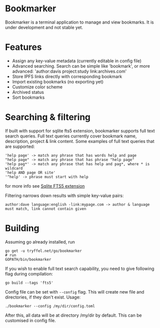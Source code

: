 # Bookmarker
Bookmarker is a terminal application to manage and view bookmarks. It is under development and not stable yet.

# Features
* Assign any key-value metadata (currently editable in config file) 
* Advanced searching. Search can be simple like 'bookmark', or more advanced: 'author:davis project:study link:archives.com'
* Store IPFS links directly with corresponding bookmark
* Import existing bookmarks (no exporting yet)
* Customize color scheme
* Archived status 
* Sort bookmarks

# Searching & filtering
If built with support for sqlite fts5 extension, bookmarker supports full text search queries. Full text queries 
currently cover bookmark name, description, project & link content. 
Some examples of full text queries that are supported:
```
'help page' -> match any phrase that has words help and page
"help page" -> match any phrase that has phrase "help page"
'help pag*' -> match any phrase that has help and pag*, where * is wildcard
'help AND page OR site'
'^help' -> phrase must start with help
```

for more info see [Sqlite FTS5 extension](https://www.sqlite.org/fts5.html)

Filtering narrows down results with simple key-value pairs:
```
author:dave language:english -link:mypage.com -> author & language must match, link cannot contain given
```

# Building
Assuming go already installed, run
```
go get -u tryffel.net/go/bookmarker
# run
GOPATH/bin/bookmarker
```

If you wish to enable full text search capability, you need to give following flag during compilation:
```
go build --tags 'fts5'
```

Config file can be set with ```--config``` flag. This will create new file and directories, if they don't exist. 
Usage:
```
./bookmarker --config /my/dir/config.toml
```

After this, all data will be at directory /my/dir by default. This can be customised in config file.
